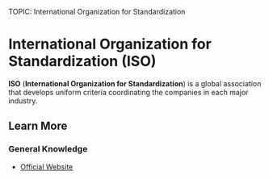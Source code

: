 TOPIC: International Organization for Standardization

# International Organization for Standardization (ISO)

**ISO** (**International Organization for Standardization**) is a global association that develops uniform
criteria coordinating the companies in each major industry.

## Learn More

### General Knowledge

- [Official Website](http://www.iso.org/iso/home.html)
